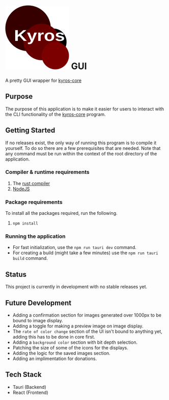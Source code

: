 <h1>
	<img src="https://raw.githubusercontent.com/Some1and2-XC/Kyros-in-rust/8474631c3133c2e1b6317daa9db659940828b447/logo.svg" height="200" width="200">
	 GUI
</h1>

A pretty GUI wrapper for [kyros-core](https://github.com/some1and2-XC/kyros-core)
## Purpose
The purpose of this application is to make it easier for users to interact with the CLI functionality of the [kyros-core](https://github.com/some1and2-XC/kyros-core) program. 
## Getting Started
If no releases exist, the only way of running this program is to compile it yourself.
To do so there are a few prerequisites that are needed. Note that any command must be run within the context of the root directory of the application. 

### Compiler & runtime requirements
1. The [rust compiler](https://www.rust-lang.org/tools/install)
2. [NodeJS](https://nodejs.org/en/download)
### Package requirements
To install all the packages required, run the following. 
1. `npm install`
### Running the application
 - For fast initialization, use the `npm run tauri dev` command. 
 - For creating a build (might take a few minutes) use the `npm run tauri build` command. 
## Status
This project is currently in development with no stable releases yet.
## Future Development
 - Adding a confirmation section for images generated over 1000px to be bound to image display.
 - Adding a toggle for making a preview image on image display.
 - The `rate of color change` section of the UI isn't bound to anything yet, adding this has to be done in core first.
 - Adding a `background color` section with bit depth selection.
 - Patching the size of some of the icons for the displays.
 - Adding the logic for the saved images section.
 - Adding an implimentation for donations.
## Tech Stack
 - Tauri (Backend)
 - React (Frontend)

